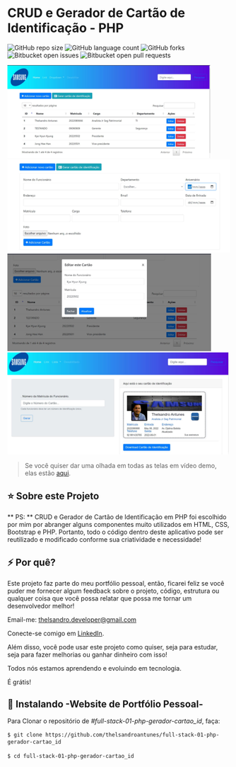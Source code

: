 # CRUD e Gerador de Cartão de Identificação - PHP

![GitHub repo size](https://img.shields.io/github/repo-size/iuricode/README-template?style=for-the-badge)
![GitHub language count](https://img.shields.io/github/languages/count/iuricode/README-template?style=for-the-badge)
![GitHub forks](https://img.shields.io/github/forks/iuricode/README-template?style=for-the-badge)
![Bitbucket open issues](https://img.shields.io/bitbucket/issues/iuricode/README-template?style=for-the-badge)
![Bitbucket open pull requests](https://img.shields.io/bitbucket/pr-raw/iuricode/README-template?style=for-the-badge)

<a><img height="210" src="https://github.com/thelsandroantunes/full-stack-01-php-gerador-cartao_id/blob/main/assets/images/screens/01_home.JPG" alt="img-mob-1"></a>
<a><img height="210" src="https://github.com/thelsandroantunes/full-stack-01-php-gerador-cartao_id/blob/main/assets/images/screens/02_add.JPG" alt="img-mob-2"></a>
<a><img height="220" src="https://github.com/thelsandroantunes/full-stack-01-php-gerador-cartao_id/blob/main/assets/images/screens/03_update.JPG" alt="img-mob-3"></a>
<a><img height="230" src="https://github.com/thelsandroantunes/full-stack-01-php-gerador-cartao_id/blob/main/assets/images/screens/04_card.JPG" alt="img-mob-4"></a>


> Se você quiser dar uma olhada em todas as telas em vídeo demo, elas estão [aqui](https://www.youtube.com/watch?v=iZYylpqDbuI).

## ⭐ Sobre este Projeto

** PS: ** CRUD e Gerador de Cartão de Identificação em PHP foi escolhido por mim por abranger alguns componentes muito utilizados em HTML, CSS, Bootstrap e PHP. Portanto, todo o código dentro deste aplicativo pode ser reutilizado e modificado conforme sua criatividade e necessidade!

## ⚡ Por quê?

Este projeto faz parte do meu portfólio pessoal, então, ficarei feliz se você puder me fornecer algum feedback sobre o projeto, código, estrutura ou qualquer coisa que você possa relatar que possa me tornar um desenvolvedor melhor!

Email-me: thelsandro.developer@gmail.com

Conecte-se comigo em [LinkedIn](https://www.linkedin.com/in/thelsandro-developer/).

Além disso, você pode usar este projeto como quiser, seja para estudar, seja para fazer melhorias ou ganhar dinheiro com isso!

Todos nós estamos aprendendo e evoluindo em tecnologia.

É grátis!

## 🚀 Instalando -Website de Portfólio Pessoal-

Para Clonar o repositório de *#full-stack-01-php-gerador-cartao_id*, faça:

```
$ git clone https://github.com/thelsandroantunes/full-stack-01-php-gerador-cartao_id

$ cd full-stack-01-php-gerador-cartao_id
```


